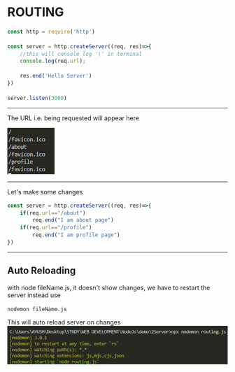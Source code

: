 # ROUTING
```js
const http = require('http')

const server = http.createServer((req, res)=>{
    //this will console log '\' in terminal
    console.log(req.url);

    res.end('Hello Server')
})

server.listen(3000)
```
---
The URL i.e. being requested will appear here

![alt text](image-1.png)

---

Let's make some changes

```js
const server = http.createServer((req, res)=>{
    if(req.url=="/about")
        req.end("I am about page")    
    if(req.url=="/profile")
        req.end("I am profile page")
})
```
---
## Auto Reloading
with node fileName.js, it doesn't show changes, we have to restart the server instead use

`nodemon fileName.js`

This will auto reload server on changes
![alt text](image-2.png)